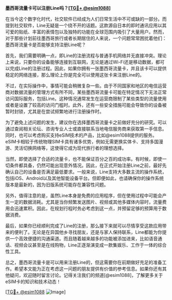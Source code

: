 **墨西哥流量卡可以注册Line吗？[[TG💪+ @esim1088](https://t.me/s/esim1088)]**

在当今这个数字化时代，社交软件已经成为人们日常生活中不可或缺的一部分。而提到社交软件，Line无疑是一个绕不开的话题。这款源自日本的即时通讯应用以其可爱的贴纸、丰富的表情包以及独特的功能在全球范围内吸引了大量用户。然而，对于那些计划前往墨西哥旅行或者长期居住的人来说，一个问题常常困扰着他们：墨西哥流量卡是否能够支持注册Line呢？

首先，我们需要明确一点，即Line的注册流程与普通手机网络并无直接冲突。理论上来说，只要你的设备能够连接到互联网，无论是通过Wi-Fi还是移动数据，都可以完成Line的注册过程。因此，如果你拥有一张墨西哥流量卡，并且该卡可以提供稳定的网络连接，那么理论上你是完全可以使用这张卡来注册Line的。

不过，在实际操作中，事情可能会稍微复杂一些。由于不同国家和地区的电信运营商对数据流量的管理方式有所不同，某些墨西哥流量卡可能在特定情况下无法正常访问国际服务，包括Line。这种情况通常发生在运营商限制了某些类型的流量使用或者是设置了较高的访问门槛时。此外，还有一些安全措施可能会导致你的设备被暂时封锁，尤其是在尝试频繁地进行注册操作时。

为了避免上述问题的发生，建议你在选择墨西哥流量卡之前做好充分的研究。可以通过查阅相关论坛、咨询专业人士或直接联系当地电信服务商来获取第一手信息。同时，也可以考虑购买支持eSIM技术的产品，比如@esim1088提供的服务。eSIM卡相较于传统物理SIM卡具有诸多优势，例如无需更换实体卡、支持多国漫游、灵活切换网络等，这使得它成为现代旅行者的理想选择。

当然，即使选择了合适的流量卡，也不能保证百分之百的成功率。有时候，即使一切条件都具备，仍然可能出现意外情况。因此，在正式开始注册Line之前，最好先确认自己的设备是否满足最低要求。一般来说，Line支持大多数主流的操作系统，包括iOS、Android以及其他智能设备平台。但即便如此，也请确保你的操作系统版本是最新的，因为旧版系统可能存在兼容性问题。

另外，值得注意的是，虽然Line本身是免费的应用程序，但在使用过程中可能会产生一定的数据消耗。尤其是当你频繁发送图片、视频或其他多媒体内容时，流量费用会迅速累积。因此，在规划行程时务必考虑到这一点，并预留足够的预算用于数据消费。

最后，如果你已经顺利完成了Line的注册，那么接下来就可以尽情享受这款应用带来的便利了。无论是在异国他乡寻找朋友，还是与家人保持联系，Line都能为你提供一个高效便捷的沟通渠道。而且随着越来越多的功能被添加进来，比如语音通话、视频会议甚至是在线购物，Line正逐渐演变成一款集娱乐、工作于一体的综合性工具。

总之，墨西哥流量卡是可以用来注册Line的，但这需要你在前期做好充足的准备工作。希望本文能为正在考虑这一问题的朋友提供有价值的参考信息。如果你还有其他疑问，欢迎随时留言讨论。记得关注我们的频道[@esim1088]，了解更多关于eSIM卡的知识和技术动态！

[[TG💪+ @esim1088](https://t.me/s/esim1088) ![Image](https://i.postimg.cc/4NQfJmqS/Snipaste-2025-05-13-00-14-12.png)]